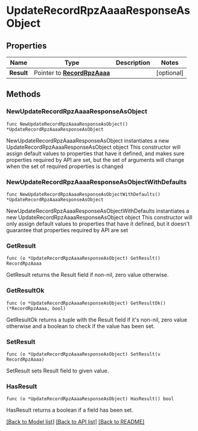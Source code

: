 # UpdateRecordRpzAaaaResponseAsObject

## Properties

Name | Type | Description | Notes
------------ | ------------- | ------------- | -------------
**Result** | Pointer to [**RecordRpzAaaa**](RecordRpzAaaa.md) |  | [optional] 

## Methods

### NewUpdateRecordRpzAaaaResponseAsObject

`func NewUpdateRecordRpzAaaaResponseAsObject() *UpdateRecordRpzAaaaResponseAsObject`

NewUpdateRecordRpzAaaaResponseAsObject instantiates a new UpdateRecordRpzAaaaResponseAsObject object
This constructor will assign default values to properties that have it defined,
and makes sure properties required by API are set, but the set of arguments
will change when the set of required properties is changed

### NewUpdateRecordRpzAaaaResponseAsObjectWithDefaults

`func NewUpdateRecordRpzAaaaResponseAsObjectWithDefaults() *UpdateRecordRpzAaaaResponseAsObject`

NewUpdateRecordRpzAaaaResponseAsObjectWithDefaults instantiates a new UpdateRecordRpzAaaaResponseAsObject object
This constructor will only assign default values to properties that have it defined,
but it doesn't guarantee that properties required by API are set

### GetResult

`func (o *UpdateRecordRpzAaaaResponseAsObject) GetResult() RecordRpzAaaa`

GetResult returns the Result field if non-nil, zero value otherwise.

### GetResultOk

`func (o *UpdateRecordRpzAaaaResponseAsObject) GetResultOk() (*RecordRpzAaaa, bool)`

GetResultOk returns a tuple with the Result field if it's non-nil, zero value otherwise
and a boolean to check if the value has been set.

### SetResult

`func (o *UpdateRecordRpzAaaaResponseAsObject) SetResult(v RecordRpzAaaa)`

SetResult sets Result field to given value.

### HasResult

`func (o *UpdateRecordRpzAaaaResponseAsObject) HasResult() bool`

HasResult returns a boolean if a field has been set.


[[Back to Model list]](../README.md#documentation-for-models) [[Back to API list]](../README.md#documentation-for-api-endpoints) [[Back to README]](../README.md)


